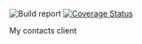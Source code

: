 ![Build report](https://travis-ci.com/ermolaevp/my-contacts-client.svg?branch=master)
[![Coverage Status](https://coveralls.io/repos/github/ermolaevp/my-contacts-client/badge.svg?branch=master)](https://coveralls.io/github/ermolaevp/my-contacts-client?branch=master)

My contacts client
